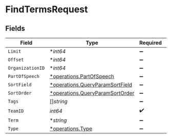 # FindTermsRequest


## Fields

| Field                                                                                    | Type                                                                                     | Required                                                                                 | Description                                                                              |
| ---------------------------------------------------------------------------------------- | ---------------------------------------------------------------------------------------- | ---------------------------------------------------------------------------------------- | ---------------------------------------------------------------------------------------- |
| `Limit`                                                                                  | **int64*                                                                                 | :heavy_minus_sign:                                                                       | N/A                                                                                      |
| `Offset`                                                                                 | **int64*                                                                                 | :heavy_minus_sign:                                                                       | N/A                                                                                      |
| `OrganizationID`                                                                         | **int64*                                                                                 | :heavy_minus_sign:                                                                       | N/A                                                                                      |
| `PartOfSpeech`                                                                           | [*operations.PartOfSpeech](../../../pkg/models/operations/partofspeech.md)               | :heavy_minus_sign:                                                                       | N/A                                                                                      |
| `SortField`                                                                              | [*operations.QueryParamSortField](../../../pkg/models/operations/queryparamsortfield.md) | :heavy_minus_sign:                                                                       | N/A                                                                                      |
| `SortOrder`                                                                              | [*operations.QueryParamSortOrder](../../../pkg/models/operations/queryparamsortorder.md) | :heavy_minus_sign:                                                                       | N/A                                                                                      |
| `Tags`                                                                                   | []*string*                                                                               | :heavy_minus_sign:                                                                       | N/A                                                                                      |
| `TeamID`                                                                                 | *int64*                                                                                  | :heavy_check_mark:                                                                       | N/A                                                                                      |
| `Term`                                                                                   | **string*                                                                                | :heavy_minus_sign:                                                                       | N/A                                                                                      |
| `Type`                                                                                   | [*operations.Type](../../../pkg/models/operations/type.md)                               | :heavy_minus_sign:                                                                       | N/A                                                                                      |